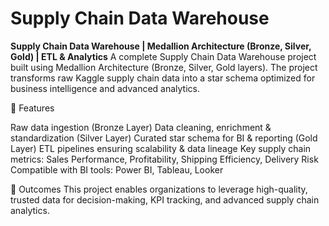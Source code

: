 # Supply Chain Data Warehouse  

**Supply Chain Data Warehouse | Medallion Architecture (Bronze, Silver, Gold) | ETL & Analytics**
A complete Supply Chain Data Warehouse project built using Medallion Architecture (Bronze, Silver, Gold layers). The project transforms raw Kaggle supply chain data into a star schema optimized for business intelligence and advanced analytics.

🔹 Features

Raw data ingestion (Bronze Layer)
Data cleaning, enrichment & standardization (Silver Layer)
Curated star schema for BI & reporting (Gold Layer)
ETL pipelines ensuring scalability & data lineage
Key supply chain metrics: Sales Performance, Profitability, Shipping Efficiency, Delivery Risk
Compatible with BI tools: Power BI, Tableau, Looker

🚀 Outcomes
This project enables organizations to leverage high-quality, trusted data for decision-making, KPI tracking, and advanced supply chain analytics.
